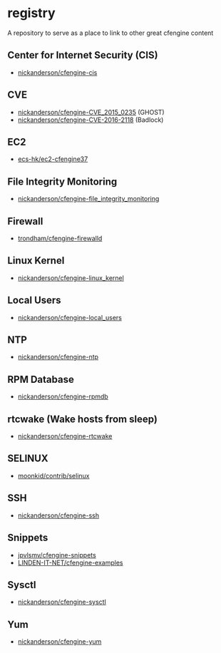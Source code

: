 # registry
A repository to serve as a place to link to other great cfengine content

## Center for Internet Security (CIS)
 - [nickanderson/cfengine-cis](https://github.com/nickanderson/cfengine-cis)

## CVE
 - [nickanderson/cfengine-CVE_2015_0235](https://github.com/nickanderson/cfengine-CVE_2015_0235) (GHOST)
 - [nickanderson/cfengine-CVE-2016-2118](https://github.com/nickanderson/cfengine-CVE-2016-2118) (Badlock)

## EC2
 - [ecs-hk/ec2-cfengine37](https://github.com/ecs-hk/ec2-cfengine37)

## File Integrity Monitoring
 - [nickanderson/cfengine-file_integrity_monitoring](https://github.com/nickanderson/cfengine-file_integrity_monitoring)

## Firewall
 - [trondham/cfengine-firewalld](https://github.com/trondham/cfengine-firewalld)
 
## Linux Kernel
 - [nickanderson/cfengine-linux_kernel](https://github.com/nickanderson/cfengine-linux_kernel)

## Local Users
 - [nickanderson/cfengine-local_users](https://github.com/nickanderson/cfengine-local_users)

## NTP
 - [nickanderson/cfengine-ntp](https://github.com/nickanderson/cfengine-ntp)

## RPM Database
 - [nickanderson/cfengine-rpmdb](https://github.com/nickanderson/cfengine-rpmdb)

## rtcwake (Wake hosts from sleep)
 - [nickanderson/cfengine-rtcwake](https://github.com/nickanderson/cfengine-rtcwake)

## SELINUX
 - [moonkid/contrib/selinux](https://github.com/moonkid196/contrib/tree/selinux/selinux)

## SSH
 - [nickanderson/cfengine-ssh](https://github.com/nickanderson/cfengine-ssh)

## Snippets
 - [jpvlsmv/cfengine-snippets](https://github.com/jpvlsmv/cfengine-snippets)
 - [LINDEN-IT-NET/cfengine-examples](https://github.com/LINDEN-IT-NET/cfengine-examples)

## Sysctl
 - [nickanderson/cfengine-sysctl](https://github.com/nickanderson/cfengine-sysctl)

## Yum
 - [nickanderson/cfengine-yum](https://github.com/nickanderson/cfengine-yum)
